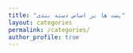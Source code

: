 ```yaml
---
title: "پست ها بر اساس دسته بندی"
layout: categories
permalink: /categories/
author_profile: true
---
```

